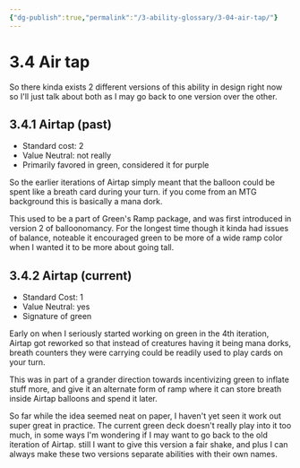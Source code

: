 ```yaml
---
{"dg-publish":true,"permalink":"/3-ability-glossary/3-04-air-tap/"}
---
```


# 3.4 Air tap 

So there kinda exists 2 different versions of this ability in design right now so I'll just talk about both as I may go back to one version over the other.

## 3.4.1 Airtap (past)
- Standard cost: 2
- Value Neutral: not really
- Primarily favored in green, considered it for purple

So the earlier iterations of Airtap simply meant that the balloon could be spent like a breath card during your turn. if you come from an MTG background this is basically a mana dork.

This used to be a part of Green's Ramp package, and was first introduced in version 2 of balloonomancy. For the longest time though it kinda had issues of balance, noteable it encouraged green to be more of a wide ramp color when I wanted it to be more about going tall.

## 3.4.2 Airtap (current)
- Standard Cost: 1
- Value Neutral: yes
- Signature of green

Early on when I seriously started working on green in the 4th iteration, Airtap got reworked so that instead of creatures having it being mana dorks, breath counters they were carrying could be readily used to play cards on your turn.

This was in part of a grander direction towards incentivizing green to inflate stuff more, and give it an alternate form of ramp where it can store breath inside Airtap balloons and spend it later.

So far while the idea seemed neat on paper, I haven't yet seen it work out super great in practice. The current green deck doesn't really play into it too much, in some ways I'm wondering if I may want to go back to the old iteration of Airtap. still I want  to give this version a fair shake, and plus I can always make these two versions separate abilities with their own names.
